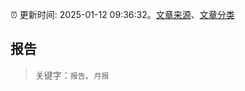 :alarm_clock: 更新时间: 2025-01-12 09:36:32。[文章来源](/README.md)、[文章分类](/TAGS.md)

## 报告


> 关键字：`报告`、`月报`



